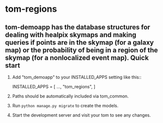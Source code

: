  
tom-regions
===========

tom-demoapp has the database structures for dealing with healpix skymaps and making queries if points are in the skymap (for a galaxy map) or the probability of being in a region of the skymap (for a nonlocalized event map).
Quick start
-----------

1. Add "tom_demoapp" to your INSTALLED_APPS setting like this::

    INSTALLED_APPS = [
        ...,
        "tom_regions",
    ]

2. Paths should be automatically included via tom_common.

3. Run ``python manage.py migrate`` to create the models.

4. Start the development server and visit your tom to see any changes.
